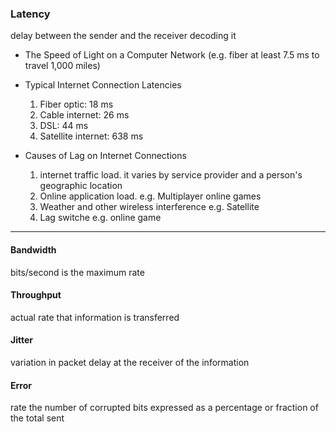 ### Latency 
delay between the sender and the receiver decoding it
  * The Speed of Light on a Computer Network (e.g. fiber at least 7.5 ms to travel 1,000 miles)    
  * Typical Internet Connection Latencies    
    1. Fiber optic: 18 ms   
    2. Cable internet: 26 ms    
    3. DSL: 44 ms    
    4. Satellite internet: 638 ms 
    
  * Causes of Lag on Internet Connections
    1. internet traffic load. it varies by service provider and a person's geographic location  
    2. Online application load. e.g. Multiplayer online games  
    3. Weather and other wireless interference e.g. Satellite
    4. Lag switche e.g. online game

---

#### Bandwidth 
bits/second is the maximum rate

#### Throughput 
actual rate that information is transferred    

#### Jitter 
variation in packet delay at the receiver of the information    

#### Error 
rate the number of corrupted bits expressed as a percentage or fraction of the total sent      
